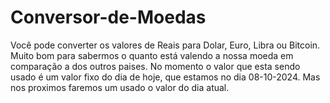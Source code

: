 # Conversor-de-Moedas

Você pode converter os valores de Reais para Dolar, Euro, Libra ou Bitcoin. Muito bom para sabermos o quanto está valendo a nossa moeda em comparação a dos outros paises. No momento o valor que esta sendo usado é um valor fixo do dia de hoje, que estamos no dia 08-10-2024. Mas nos proximos faremos um usado o valor do dia atual.
